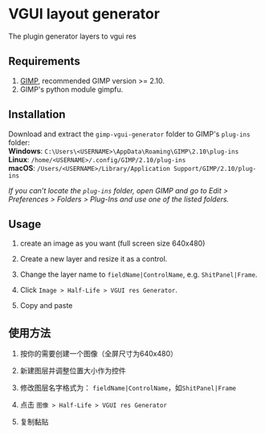 # VGUI layout generator
The plugin generator layers to vgui res

## Requirements
1. [GIMP](https://www.gimp.org/), recommended GIMP version >= 2.10.  
2. GIMP's python module gimpfu.  

## Installation
Download and extract the `gimp-vgui-generator` folder to GIMP's `plug-ins` folder:  
	**Windows**: `C:\Users\<USERNAME>\AppData\Roaming\GIMP\2.10\plug-ins`  
	**Linux**: `/home/<USERNAME>/.config/GIMP/2.10/plug-ins`  
	**macOS**: `/Users/<USERNAME>/Library/Application Support/GIMP/2.10/plug-ins`

*If you can’t locate the `plug-ins` folder, open GIMP and go to Edit > Preferences > Folders > Plug-Ins and use one of the listed folders.*

## Usage
1. create an image as you want (full screen size 640x480)

2. Create a new layer and resize it as a control.

3. Change the layer name to `fieldName|ControlName`, e.g. `ShitPanel|Frame`.

4. Click `Image > Half-Life > VGUI res Generator`.

5. Copy and paste

## 使用方法

1. 按你的需要创建一个图像（全屏尺寸为640x480）

2. 新建图层并调整位置大小作为控件

3. 修改图层名字格式为： `fieldName|ControlName`，如`ShitPanel|Frame`

4. 点击 `图像 > Half-Life > VGUI res Generator`

5. 复制黏贴